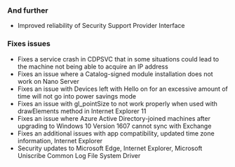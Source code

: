 ### And further
- Improved reliability of Security Support Provider Interface

### Fixes issues
- Fixes a service crash in CDPSVC that in some situations could lead to the machine not being able to acquire an IP address
- Fixes an issue where a Catalog-signed module installation does not work on Nano Server
- Fixes an issue with Devices left with Hello on for an excessive amount of time will not go into power savings mode
- Fixes an issue with gl_pointSize to not work properly when used with drawElements method in Internet Explorer 11
- Fixes an issue where Azure Active Directory-joined machines after upgrading to Windows 10 Version 1607 cannot sync with Exchange
- Fixes an additional issues with app compatibility, updated time zone information, Internet Explorer
- Security updates to Microsoft Edge, Internet Explorer, Microsoft Uniscribe Common Log File System Driver